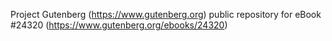 Project Gutenberg (https://www.gutenberg.org) public repository for eBook #24320 (https://www.gutenberg.org/ebooks/24320)
